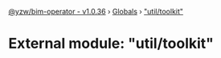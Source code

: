 [@yzw/bim-operator - v1.0.36](../README.md) › [Globals](../globals.md) › ["util/toolkit"](_util_toolkit_.md)

# External module: "util/toolkit"


